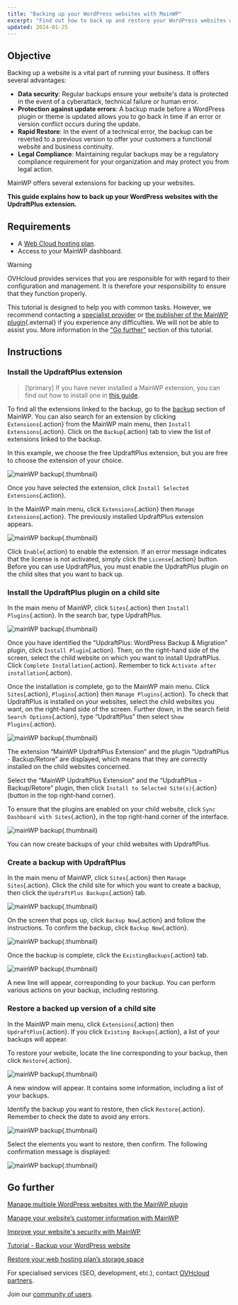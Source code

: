 ```yaml
---
title: "Backing up your WordPress websites with MainWP"
excerpt: "Find out how to back up and restore your WordPress websites with MainWP"
updated: 2024-01-25
---
```


## Objective

Backing up a website is a vital part of running your business. It offers several advantages:

- **Data security**: Regular backups ensure your website's data is protected in the event of a cyberattack, technical failure or human error.
- **Protection against update errors**: A backup made before a WordPress plugin or theme is updated allows you to go back in time if an error or version conflict occurs during the update.
- **Rapid Restore**: In the event of a technical error, the backup can be reverted to a previous version to offer your customers a functional website and business continuity.
- **Legal Compliance**: Maintaining regular backups may be a regulatory compliance requirement for your organization and may protect you from legal action.

MainWP offers several extensions for backing up your websites.

**This guide explains how to back up your WordPress websites with the UpdraftPlus extension.**

## Requirements

- A [Web Cloud hosting plan](/links/web/hosting).
- Access to your MainWP dashboard.

> [!warning]
>
> OVHcloud provides services that you are responsible for with regard to their configuration and management. It is therefore your responsibility to ensure that they function properly.
> 
> This tutorial is designed to help you with common tasks. However, we recommend contacting a [specialist provider](/links/partner) or [the publisher of the MainWP plugin](https://mainwp.com/support/){.external} if you experience any difficulties. We will not be able to assist you. More information in the ["Go further"](#go-further) section of this tutorial.
>

## Instructions

### Install the UpdraftPlus extension

> [!primary]
> If you have never installed a MainWP extension, you can find out how to install one in [this guide](/pages/web_cloud/web_hosting/mainwp_general).
>

To find all the extensions linked to the backup, go to the [backup](https://mainwp.com/mainwp-extensions/extension-category/backup/) section of MainWP. You can also search for an extension by clicking `Extensions`{.action} from the MainWP main menu, then `Install Extensions`{.action}. Click on the `Backup`{.action} tab to view the list of extensions linked to the backup.

In this example, we choose the free UpdraftPlus extension, but you are free to choose the extension of your choice.

![mainWP backup](/pages/assets/screens/other/cms/wordpress/mainwp/install_updraftPlus.png){.thumbnail}

Once you have selected the extension, click `Install Selected Extensions`{.action}.

In the MainWP main menu, click `Extensions`{.action} then `Manage Extensions`{.action}. The previously installed UpdraftPlus extension appears.

![mainWP backup](/pages/assets/screens/other/cms/wordpress/mainwp/extensions_dashboard_updraftPlus.png){.thumbnail}

Click `Enable`{.action} to enable the extension. If an error message indicates that the license is not activated, simply click the `License`{.action} button. Before you can use UpdraftPlus, you must enable the UpdraftPlus plugin on the child sites that you want to back up.

### Install the UpdraftPlus plugin on a child site

In the main menu of MainWP, click `Sites`{.action} then `Install Plugins`{.action}. In the search bar, type UpdraftPlus.

![mainWP backup](/pages/assets/screens/other/cms/wordpress/mainwp/search_updraftplus.png){.thumbnail}

Once you have identified the "UpdraftPlus: WordPress Backup & Migration" plugin, click `Install Plugin`{.action}. Then, on the right-hand side of the screen, select the child website on which you want to install UpdraftPlus. Click `Complete Installation`{.action}. Remember to tick `Activate after installation`{.action}.

Once the installation is complete, go to the MainWP main menu. Click `Sites`{.action}, `Plugins`{.action} then `Manage Plugins`{.action}. To check that UpdraftPlus is installed on your websites, select the child websites you want, on the right-hand side of the screen. Further down, in the search field `Search Options`{.action}, type “UpdraftPlus” then select `Show Plugins`{.action}.

![mainWP backup](/pages/assets/screens/other/cms/wordpress/mainwp/show_plugins.png){.thumbnail}

The extension “MainWP UpdraftPlus Extension” and the plugin “UpdraftPlus - Backup/Retore” are displayed, which means that they are correctly installed on the child websites concerned.

Select the “MainWP UpdraftPlus Extension” and the “UpdraftPlus - Backup/Retore” plugin, then click `Install to Selected Site(s)`{.action} (button in the top right-hand corner).

To ensure that the plugins are enabled on your child website, click `Sync Dashboard with Sites`{.action}, in the top right-hand corner of the interface.

![mainWP backup](/pages/assets/screens/other/cms/wordpress/mainwp/sync_dashboard_sites.png){.thumbnail}

You can now create backups of your child websites with UpdraftPlus.

### Create a backup with UpdraftPlus

In the main menu of MainWP, click `Sites`{.action} then `Manage Sites`{.action}. Click the child site for which you want to create a backup, then click the `UpdraftPlus Backups`{.action} tab.

![mainWP backup](/pages/assets/screens/other/cms/wordpress/mainwp/tab_updraftPlus.png){.thumbnail}

On the screen that pops up, click `Backup Now`{.action} and follow the instructions. To confirm the backup, click `Backup Now`{.action}.

![mainWP backup](/pages/assets/screens/other/cms/wordpress/mainwp/backup_now.png){.thumbnail}

Once the backup is complete, click the `ExistingBackups`{.action} tab.

![mainWP backup](/pages/assets/screens/other/cms/wordpress/mainwp/existing_backup.png){.thumbnail}

A new line will appear, corresponding to your backup. You can perform various actions on your backup, including restoring.

### Restore a backed up version of a child site

In the MainWP main menu, click `Extensions`{.action} then `UpdraftPlus`{.action}. If you click `Existing Backups`{.action}, a list of your backups will appear.

To restore your website, locate the line corresponding to your backup, then click `Restore`{.action}.

![mainWP backup](/pages/assets/screens/other/cms/wordpress/mainwp/restore_backup_line.png){.thumbnail}

A new window will appear. It contains some information, including a list of your backups.

Identify the backup you want to restore, then click `Restore`{.action}. Remember to check the date to avoid any errors.

![mainWP backup](/pages/assets/screens/other/cms/wordpress/mainwp/restoration_message.png){.thumbnail}

Select the elements you want to restore, then confirm. The following confirmation message is displayed:

![mainWP backup](/pages/assets/screens/other/cms/wordpress/mainwp/restoration_success.png){.thumbnail}

## Go further <a name="go-further"></a>

[Manage multiple WordPress websites with the MainWP plugin](/pages/web_cloud/web_hosting/mainwp_general)

[Manage your website’s customer information with MainWP](/pages/web_cloud/web_hosting/mainwp-client-management)

[Improve your website's security with MainWP](/pages/web_cloud/web_hosting/mainwp-security)

[Tutorial - Backup your WordPress website](/pages/web_cloud/web_hosting/how_to_backup_your_wordpress)

[Restore your web hosting plan’s storage space](/pages/web_cloud/web_hosting/ftp_save_and_backup)

For specialised services (SEO, development, etc.), contact [OVHcloud partners](/links/partner).

Join our [community of users](/links/community).